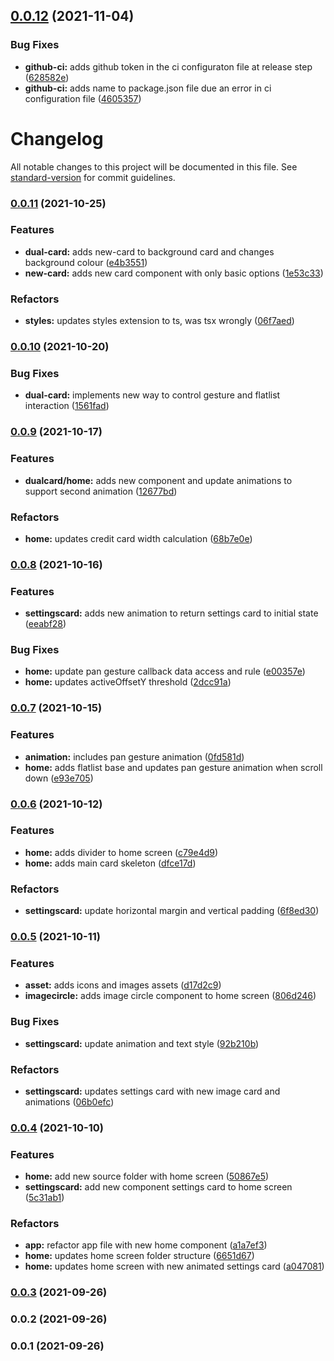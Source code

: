 ## [0.0.12](https://github.com/feMoraes0/wallet-mobile/compare/v0.0.11...v0.0.12) (2021-11-04)


### Bug Fixes

* **github-ci:** adds github token in the ci configuraton file at release step ([628582e](https://github.com/feMoraes0/wallet-mobile/commit/628582ed18c3957ecbaf234b63639bfb23a0e7e0))
* **github-ci:** adds name to package.json file due an error in ci configuration file ([4605357](https://github.com/feMoraes0/wallet-mobile/commit/460535753ff89d2931aca76b88343d957f535192))

# Changelog

All notable changes to this project will be documented in this file. See [standard-version](https://github.com/conventional-changelog/standard-version) for commit guidelines.

### [0.0.11](https://github.com/feMoraes0/wallet-mobile/compare/v0.0.10...v0.0.11) (2021-10-25)


### Features

* **dual-card:** adds new-card to background card and changes background colour ([e4b3551](https://github.com/feMoraes0/wallet-mobile/commit/e4b35516a53ab3bd3ced00e9d2f7ea6d6727eb16))
* **new-card:** adds new card component with only basic options ([1e53c33](https://github.com/feMoraes0/wallet-mobile/commit/1e53c33e150f30b776ae16224afb644cb1c32d2e))


### Refactors

* **styles:** updates styles extension to ts, was tsx wrongly ([06f7aed](https://github.com/feMoraes0/wallet-mobile/commit/06f7aedd208ef18b36a643bb5d14bfba74eb5434))

### [0.0.10](https://github.com/feMoraes0/wallet-mobile/compare/v0.0.9...v0.0.10) (2021-10-20)


### Bug Fixes

* **dual-card:** implements new way to control gesture and flatlist interaction ([1561fad](https://github.com/feMoraes0/wallet-mobile/commit/1561fad0ac035220f37958072c1417b53c10478b))

### [0.0.9](https://github.com/feMoraes0/wallet-mobile/compare/v0.0.8...v0.0.9) (2021-10-17)


### Features

* **dualcard/home:** adds new component and update animations to support second animation ([12677bd](https://github.com/feMoraes0/wallet-mobile/commit/12677bdadb3dc73f986393b079fc43a9c72d8189))


### Refactors

* **home:** updates credit card width calculation ([68b7e0e](https://github.com/feMoraes0/wallet-mobile/commit/68b7e0eea22379bb6a0d99d30cbeb9f8d77e6f93))

### [0.0.8](https://github.com/feMoraes0/wallet-mobile/compare/v0.0.7...v0.0.8) (2021-10-16)


### Features

* **settingscard:** adds new animation to return settings card to initial state ([eeabf28](https://github.com/feMoraes0/wallet-mobile/commit/eeabf281f5aee151ee5b264b6b62319e3585f23f))


### Bug Fixes

* **home:** update pan gesture callback data access and rule ([e00357e](https://github.com/feMoraes0/wallet-mobile/commit/e00357e0354aff65cb62f8fe9c688465012da5cc))
* **home:** updates activeOffsetY threshold ([2dcc91a](https://github.com/feMoraes0/wallet-mobile/commit/2dcc91acc60ac54240b4b2a2620da0227cd3e351))

### [0.0.7](https://github.com/feMoraes0/wallet-mobile/compare/v0.0.6...v0.0.7) (2021-10-15)


### Features

* **animation:** includes pan gesture animation ([0fd581d](https://github.com/feMoraes0/wallet-mobile/commit/0fd581d1cbb46c72ed163c57a8c59f74d095b851))
* **home:** adds flatlist base and updates pan gesture animation when scroll down ([e93e705](https://github.com/feMoraes0/wallet-mobile/commit/e93e705c784ae5cf36bd298efe361f761500f984))

### [0.0.6](https://github.com/feMoraes0/wallet-mobile/compare/v0.0.5...v0.0.6) (2021-10-12)


### Features

* **home:** adds divider to home screen ([c79e4d9](https://github.com/feMoraes0/wallet-mobile/commit/c79e4d92643ff7ffdb950453039c7684ae83923d))
* **home:** adds main card skeleton ([dfce17d](https://github.com/feMoraes0/wallet-mobile/commit/dfce17d1f05d4b34a85959ff66934c1ea5dcb9bb))


### Refactors

* **settingscard:** update horizontal margin and vertical padding ([6f8ed30](https://github.com/feMoraes0/wallet-mobile/commit/6f8ed3070e4cbe72c00031864c6a9fbe974b7b13))

### [0.0.5](https://github.com/feMoraes0/wallet-mobile/compare/v0.0.4...v0.0.5) (2021-10-11)


### Features

* **asset:** adds icons and images assets ([d17d2c9](https://github.com/feMoraes0/wallet-mobile/commit/d17d2c9a94cc54ecf312920129a449efab777008))
* **imagecircle:** adds image circle component to home screen ([806d246](https://github.com/feMoraes0/wallet-mobile/commit/806d246370bfe83069f64c95a67f46caab6956d8))


### Bug Fixes

* **settingscard:** update animation and text style ([92b210b](https://github.com/feMoraes0/wallet-mobile/commit/92b210b1f2f48125fc6332ce6f6102545f747417))


### Refactors

* **settingscard:** updates settings card with new image card and animations ([06b0efc](https://github.com/feMoraes0/wallet-mobile/commit/06b0efc3931b1c333f3fe251f6c191436a698c97))

### [0.0.4](https://github.com/feMoraes0/wallet-mobile/compare/v0.0.3...v0.0.4) (2021-10-10)


### Features

* **home:** add new source folder with home screen ([50867e5](https://github.com/feMoraes0/wallet-mobile/commit/50867e5e6dac31262dbfcce85d21340cae154122))
* **settingscard:** add new component settings card to home screen ([5c31ab1](https://github.com/feMoraes0/wallet-mobile/commit/5c31ab193500635248ed4bc0d398508d287071d1))


### Refactors

* **app:** refactor app file with new home component ([a1a7ef3](https://github.com/feMoraes0/wallet-mobile/commit/a1a7ef3a69c3602aba2015ba1ee6a59e459372a4))
* **home:** updates home screen folder structure ([6651d67](https://github.com/feMoraes0/wallet-mobile/commit/6651d676d5bd931956248425ce806c6b0efff58d))
* **home:** updates home screen with new animated settings card ([a047081](https://github.com/feMoraes0/wallet-mobile/commit/a04708170a2f8bb2ccf8e56a0fed6e73b09fe86d))

### [0.0.3](https://github.com/feMoraes0/wallet-mobile/compare/v0.0.2...v0.0.3) (2021-09-26)

### 0.0.2 (2021-09-26)

### 0.0.1 (2021-09-26)
